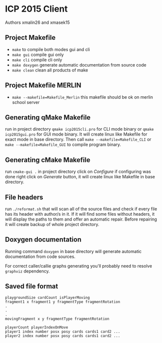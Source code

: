 ICP 2015 Client
===============
Authors xmalin26 and xmasek15


Project Makefile
----------------
- `make` to compile both modes gui and cli
- `make gui` compile gui only
- `make cli` compile cli only
- `make doxygen` generate automatic documentation from source code
- `make clean` clean all products of make


Project Makefile MERLIN 
----------------
- `make --makefile=Makefile_Merlin` this makefile should be ok on merlin school server


Generating qMake Makefile
-------------------------
run in project directory `qmake icp2015cli.pro` for CLI mode binary or `qmake icp2015gui.pro` for GUI mode binary.
It will create linux like Makefile for exact mode in base directory. Then call `make --makefile=Makefile_CLI` or 
`make --makefile=Makefile_GUI` to compile program binary.


Generating cMake Makefile
-------------------------
run `cmake-gui .` in project directory click on *Configure* if configuring was done right click on *Generate* button,
it will create linux like Makefile in base directory.

File headers
------------
run `./reformat.sh` that will scan all of the source files and check if every file has its header with author/s in it.
If it will find some files without headers, it will display the paths to them and offer an automatic repair.
Before repairing it will create backup of whole project directory.

Doxygen documentation
---------------------

Running command `doxygen` in base directory will generate automatic documentation from code sources.

For correct caller/callie graphs generating you'll probably need to resolve `graphviz` dependency.

Saved file format
-----------------

	playgroundSize cardCount isPlayerMoving
	fragment1 x fragment1 y fragmentType fragmentRotation
	.
	.
	.
	movingFragment x y fragmentType fragmentRotation
	
	playerCount playerIndexOnMove
	player1 index number posx posy cards cards1 card2 ...
	player2 index number posx posy cards cards1 card2 ...

